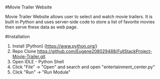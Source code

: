 #Movie Trailer Website

Movie Trailer Website allows user to select and watch movie trailers.  It is built in Python and uses server-side code to store a list of favorite movies then serve these data as web page.

#Installation
1. Install [Python] (https://www.python.org/)
2. Repo Clone https://github.com/Eugene208029488/FullStackProject-Movie-Trailer.git
3. Open IDLE - Python Shell
4. Click "File" -> "Open" and search and open "entertainment_center.py"
5. Click "Run" -> "Run Module"


